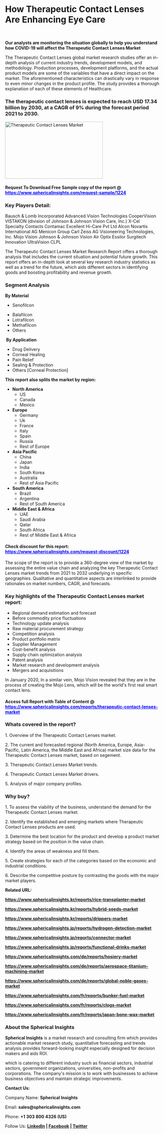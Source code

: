 <p>&nbsp;</p>
<h1><strong>How Therapeutic Contact Lenses Are Enhancing Eye Care</strong></h1>
<p>&nbsp;</p>
<p><strong>Our analysts are monitoring the situation globally to help you understand how COVID-19 will affect the Therapeutic Contact Lenses Market</strong></p>
<p>The Therapeutic Contact Lenses global market research studies offer an in-depth analysis of current industry trends, development models, and methodology. Production processes, development platforms, and the actual product models are some of the variables that have a direct impact on the market. The aforementioned characteristics can drastically vary in response to even minor changes in the product profile. The study provides a thorough explanation of each of these elements of Healthcare.</p>
<h3>The therapeutic contact lenses is expected to reach USD 17.34 billion by 2030, at a CAGR of 9% during the forecast period 2021 to 2030.</h3>
<p><img src="https://www.sphericalinsights.com/images/rd/therapeutic-contact-lenses-market.png" alt="Therapeutic Contact Lenses Market" width="319" height="186" /></p>
<h4>Request To Download Free Sample copy of the report  @ <span style="color: #0000ff;"><a style="color: #0000ff;" href="https://www.sphericalinsights.com/request-sample/1224" target="_blank">https://www.sphericalinsights.com/request-sample/1224</a></span></h4>
<h3><strong>Key Players Detail:</strong></h3>
<p>Bausch &amp; Lomb Incorporated Advanced Vision Technologies CooperVision VISTAKON (division of Johnson &amp; Johnson Vision Care, Inc.) X-Cel Specialty Contacts Contamac Excellent Hi-Care Pvt Ltd Alcon Novartis International AG Menicon Group Carl Zeiss AG Visioneering Technologies, Inc. Mojo Vision Johnson &amp; Johnson Vision Air Optix Essilor Surgitech Innovation UltraVision CLPL</p>
<p>The <a>Therapeutic Contact Lenses Market Research Report</a> offers a thorough analysis that includes the current situation and potential future growth. This report offers an in-depth look at several key research industry statistics as well as a trend for the future, which aids different sectors in identifying goods and boosting profitability and revenue growth.</p>
<h3><strong>Segment Analysis </strong></h3>
<p><strong>By Material</strong></p>
<ul>
<li>Senofilcon</li>
</ul>
<ul>
<li>Balafilcon</li>
<li>Lotrafilcon</li>
<li>Methafilcon</li>
<li>Others</li>
</ul>
<p><strong>&nbsp;By Application</strong></p>
<ul>
<li>Drug Delivery</li>
<li>Corneal Healing</li>
<li>Pain Relief</li>
<li>Sealing &amp; Protection</li>
<li>Others [Corneal Protection]</li>
</ul>
<p><strong>This report also splits the market by region:</strong></p>
<ul>
<li><strong>North America</strong>
<ul>
<li>US</li>
<li>Canada</li>
<li>Mexico</li>
</ul>
</li>
<li><strong>Europe</strong>
<ul>
<li>Germany</li>
<li>Uk</li>
<li>France</li>
<li>Italy</li>
<li>Spain</li>
<li>Russia</li>
<li>Rest of Europe</li>
</ul>
</li>
<li><strong>Asia Pacific</strong>
<ul>
<li>China</li>
<li>Japan</li>
<li>India</li>
<li>South Korea</li>
<li>Australia</li>
<li>Rest of Asia Pacific</li>
</ul>
</li>
<li><strong>South America</strong>
<ul>
<li>Brazil</li>
<li>Argentina</li>
<li>Rest of South America</li>
</ul>
</li>
<li><strong>Middle East &amp; Africa</strong>
<ul>
<li>UAE</li>
<li>Saudi Arabia</li>
<li>Qatar</li>
<li>South Africa</li>
<li>Rest of Middle East &amp; Africa</li>
</ul>
</li>
</ul>
<h4>Check discount for this report: <span style="color: #0000ff;"><a style="color: #0000ff;" href="https://www.sphericalinsights.com/request-discount/1224" target="_blank">https://www.sphericalinsights.com/request-discount/1224</a></span></h4>
<p>The scope of the report is to provide a 360-degree view of the market by assessing the entire value chain and analyzing the key Therapeutic Contact Lenses market trends from 2021 to 2032 underlying in specific geographies. Qualitative and quantitative aspects are interlinked to provide rationales on market numbers, CAGR, and forecasts.</p>
<h3><strong>Key highlights of the Therapeutic Contact Lenses market report:</strong></h3>
<ul>
<li>Regional demand estimation and forecast</li>
<li>Before commodity price fluctuations</li>
<li>Technology update analysis</li>
<li>Raw material procurement strategy</li>
<li>Competition analysis</li>
<li>Product portfolio matrix</li>
<li>Supplier Management</li>
<li>Cost-benefit analysis</li>
<li>Supply chain optimization analysis</li>
<li>Patent analysis</li>
<li>Market research and development analysis</li>
<li>Mergers and acquisitions</li>
</ul>
<p>In January 2020, In a similar vein, Mojo Vision revealed that they are in the process of creating the Mojo Lens, which will be the world's first real smart contact lens.</p>
<h4>Access full Report with Table of Content @ <span style="color: #0000ff;"><a style="color: #0000ff;" href="https://www.sphericalinsights.com/reports/therapeutic-contact-lenses-market" target="_blank">https://www.sphericalinsights.com/reports/therapeutic-contact-lenses-market</a></span></h4>
<h3><strong>Whats covered in the report?</strong></h3>
<p>1. Overview of the Therapeutic Contact Lenses market.</p>
<p>2. The current and forecasted regional (North America, Europe, Asia-Pacific, Latin America, the Middle East and Africa) market size data for the Therapeutic Contact Lenses market, based on segement.</p>
<p>3. Therapeutic Contact Lenses Market trends.</p>
<p>4. Therapeutic Contact Lenses Market drivers.</p>
<p>5. Analysis of major company profiles.</p>
<h3><strong>Why buy?</strong></h3>
<p>1. To assess the viability of the business, understand the demand for the Therapeutic Contact Lenses market.</p>
<p>2. Identify the established and emerging markets where Therapeutic Contact Lenses products are used.</p>
<p>3. Determine the best location for the product and develop a product market strategy based on the position in the value chain.</p>
<p>4. Identify the areas of weakness and fill them.</p>
<p>5. Create strategies for each of the categories based on the economic and industrial conditions.</p>
<p>6. Describe the competitive posture by contrasting the goods with the major market players.</p>
<p><strong>Related URL:</strong></p>
<p><strong><a href="https://www.sphericalinsights.kr/reports/rice-transplanter-markethttps://www.sphericalinsights.kr/reports/hybrid-seeds-markethttps://www.sphericalinsights.kr/reports/drippers-market">https://www.sphericalinsights.kr/reports/rice-transplanter-market</a></strong></p>
<p><strong><a href="https://www.sphericalinsights.kr/reports/rice-transplanter-markethttps://www.sphericalinsights.kr/reports/hybrid-seeds-markethttps://www.sphericalinsights.kr/reports/drippers-market">https://www.sphericalinsights.kr/reports/hybrid-seeds-market</a></strong></p>
<p><strong><a href="https://www.sphericalinsights.kr/reports/rice-transplanter-markethttps://www.sphericalinsights.kr/reports/hybrid-seeds-markethttps://www.sphericalinsights.kr/reports/drippers-market">https://www.sphericalinsights.kr/reports/drippers-market</a></strong></p>
<p><strong><a href="https://www.sphericalinsights.jp/reports/hydrogen-detection-markethttps://www.sphericalinsights.jp/reports/connector-markethttps://www.sphericalinsights.jp/reports/functional-drinks-market">https://www.sphericalinsights.jp/reports/hydrogen-detection-market</a></strong></p>
<p><strong><a href="https://www.sphericalinsights.jp/reports/hydrogen-detection-markethttps://www.sphericalinsights.jp/reports/connector-markethttps://www.sphericalinsights.jp/reports/functional-drinks-market">https://www.sphericalinsights.jp/reports/connector-market</a></strong></p>
<p><strong><a href="https://www.sphericalinsights.jp/reports/hydrogen-detection-markethttps://www.sphericalinsights.jp/reports/connector-markethttps://www.sphericalinsights.jp/reports/functional-drinks-market">https://www.sphericalinsights.jp/reports/functional-drinks-market</a></strong></p>
<p><strong><a href="https://www.sphericalinsights.com/de/reports/hosiery-markethttps://www.sphericalinsights.com/de/reports/aerospace-titanium-machining-markethttps://www.sphericalinsights.com/de/reports/global-noble-gases-market">https://www.sphericalinsights.com/de/reports/hosiery-market</a></strong></p>
<p><strong><a href="https://www.sphericalinsights.com/de/reports/hosiery-markethttps://www.sphericalinsights.com/de/reports/aerospace-titanium-machining-markethttps://www.sphericalinsights.com/de/reports/global-noble-gases-market">https://www.sphericalinsights.com/de/reports/aerospace-titanium-machining-marke</a></strong><strong><a href="https://www.sphericalinsights.com/de/reports/hosiery-markethttps://www.sphericalinsights.com/de/reports/aerospace-titanium-machining-markethttps://www.sphericalinsights.com/de/reports/global-noble-gases-market">t</a></strong></p>
<p><strong><a href="https://www.sphericalinsights.com/de/reports/hosiery-markethttps://www.sphericalinsights.com/de/reports/aerospace-titanium-machining-markethttps://www.sphericalinsights.com/de/reports/global-noble-gases-market">https://www.sphericalinsights.com/de/reports/global-noble-gases-market</a></strong></p>
<p><strong><a href="https://www.sphericalinsights.com/fr/reports/bunker-fuel-markethttps://www.sphericalinsights.com/fr/reports/clogs-markethttps://www.sphericalinsights.com/fr/reports/japan-bone-wax-market">https://www.sphericalinsights.com/fr/reports/bunker-fuel-market</a></strong></p>
<p><strong><a href="https://www.sphericalinsights.com/fr/reports/bunker-fuel-markethttps://www.sphericalinsights.com/fr/reports/clogs-markethttps://www.sphericalinsights.com/fr/reports/japan-bone-wax-market">https://www.sphericalinsights.com/fr/reports/clogs-market</a></strong></p>
<p><strong><a href="https://www.sphericalinsights.com/fr/reports/bunker-fuel-markethttps://www.sphericalinsights.com/fr/reports/clogs-markethttps://www.sphericalinsights.com/fr/reports/japan-bone-wax-market">https://www.sphericalinsights.com/fr/reports/japan-bone-wax-market</a></strong></p>
<h3><strong>About the Spherical Insights</strong></h3>
<p><strong>Spherical Insights</strong> is a market research and consulting firm which provides actionable market research study, quantitative forecasting and trends analysis provides forward-looking insight especially designed for decision makers and aids ROI.</p>
<p>which is catering to different industry such as financial sectors, industrial sectors, government organizations, universities, non-profits and corporations. The company's mission is to work with businesses to achieve business objectives and maintain strategic improvements.</p>
<p><strong>Contact Us:</strong></p>
<p>Company Name: <strong>Spherical Insights</strong></p>
<p>Email: <strong>sales@sphericalinsights.com</strong></p>
<p>Phone: <strong>+1 303 800 4326 (US)</strong></p>
<p>Follow Us: <strong><a href="https://www.linkedin.com/company/spherical-insight/"><u>LinkedIn</u></a> | <a href="https://www.facebook.com/sphericalinsights35"><u>Facebook</u></a> | <a href="https://twitter.com/SInsights_US"><u>Twitter</u></a></strong></p>
